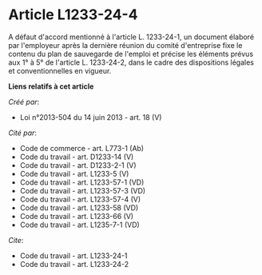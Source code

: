 # Article L1233-24-4

A défaut d'accord mentionné à l'article L. 1233-24-1, un document élaboré par l'employeur après la dernière réunion du comité
d'entreprise fixe le contenu du plan de sauvegarde de l'emploi et précise les éléments prévus aux 1° à 5° de l'article L.
1233-24-2, dans le cadre des dispositions légales et conventionnelles en vigueur.

**Liens relatifs à cet article**

_Créé par_:

  - Loi n°2013-504 du 14 juin 2013 - art. 18 (V)

_Cité par_:

  - Code de commerce - art. L773-1 (Ab)
  - Code du travail - art. D1233-14 (V)
  - Code du travail - art. D1233-2-1 (V)
  - Code du travail - art. L1233-5 (V)
  - Code du travail - art. L1233-57-1 (VD)
  - Code du travail - art. L1233-57-3 (VD)
  - Code du travail - art. L1233-57-4 (V)
  - Code du travail - art. L1233-58 (VD)
  - Code du travail - art. L1233-66 (V)
  - Code du travail - art. L1235-7-1 (VD)

_Cite_:

  - Code du travail - art. L1233-24-1
  - Code du travail - art. L1233-24-2
